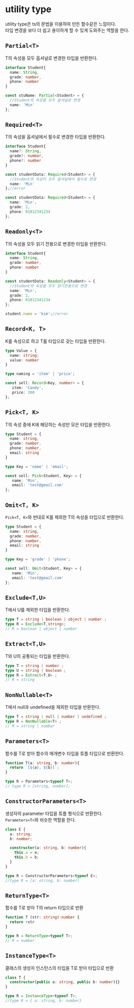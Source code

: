 # utility type
utility type은 ts의 문법을 이용하여 만든 함수같은 느낌이다.  
타입 변경을 보다 더 쉽고 용이하게 할 수 있게 도와주는 역할을 한다.  

## `Partial<T>`
T의 속성을 모두 옵셔널로 변경한 타입을 반환한다.  
```ts
interface Student{
  name: String,
  grade: number,
  phone: number
}

const stuName: Partial<Student> = {
  //Student의 속성을 모두 옵셔널로 변경
  name: 'Min'
};
```

## `Required<T>`
T의 속성을 옵셔널에서 필수로 변경한 타입을 반환한다.  
```ts
interface Student{
  name?: String,
  grade?: number,
  phone?: number
}

const studentData: Required<Student> = { 
  //Student의 속성이 모두 옵셔널에서 필수로 변경
  name: 'Min'
};//error

const studentData: Required<Student> = {
  name: 'Min',
  grade: 2,
  phone: 01012341234
};
```

## `Readonly<T>`
T의 속성을 모두 읽기 전용으로 변경한 타입을 반환한다.  
```ts
interface Student{
  name: String,
  grade: number,
  phone: number
}

const studentData: Readonly<Student> = { 
  //Student의 속성을 모두 읽기전용으로 변경
  name: 'Min',
  grade: 2,
  phone: 01012341234
};

student.name = 'kim';//error
```

## `Record<K, T>`
K를 속성으로 하고 T를 타입으로 갖는 타입을 반환한다.
```ts
type Value = {
  name: string;
  value: number
}

type naming = 'item' | 'price';

const sell: Record<Key, number> = {
   item: 'Candy',
   price: 200
};
```

## `Pick<T, K>`
T의 속성 중에 K에 해당하는 속성만 모은 타입을 반환한다.
```ts
type Student = {
  name: string,
  grade: number,
  phone: number,
  email: string
}

type Key = 'name' | 'email';

const sell: Pick<Student, Key> = {
   name: 'Min',
   email: 'test@gmail.com'
};
```

## `Omit<T, K>`
`Pick<T, K>`와 반대로 K를 제외한 T의 속성을 타입으로 반환한다.  
```ts
type Student = {
  name: string,
  grade: number,
  phone: number,
  email: string
}

type Key = 'grade' | 'phone';

const sell: Omit<Student, Key> = {
   name: 'Min',
   email: 'test@gmail.com'
};
```

## `Exclude<T,U>`
T에서 U를 제외한 타입을 반환한다.
```ts
type T = string | boolean | object | number ;
type R = Exclude<T,string>;
// R = boolean | object | number
```

## `Extract<T,U>`
T와 U의 공통되는 타입을 반환한다.
```ts
type T = string | number ;
type U = string | boolean ;
type R = Extract<T,U> ;
// R = string
```

## `NonNullable<T>`
T에서 null과 undefined을 제외한 타입을 반환한다.
```ts 
type T = string | null | number | undefined ;
type R = NonNullable<T> ;
// R = string | number
```

## `Parameters<T>`
함수를 T로 받아 함수의 매개변수 타입을 튜플 타입으로 반환한다.
```ts
function T(a: string, b: number){
  return `[${a}, ${b}]`;
}

type R = Parameters<typeof T>;
// type R = [string, number];
```

## `ConstructorParameters<T>`
생성자의 parameter 타입을 튜플 형식으로 반환한다.  
`Parameters<T>`와 비슷한 역할을 한다.
```ts
class E {
  a: string;
  b: number;

  constructor(a: string, b: number){
    this.a = a;
    this.b = b;
  }
}

type R = ConstructorParameters<typeof E>;
//type R = [a: string, b: number]
```

## `ReturnType<T>`
함수를 T로 받아 T의 return 타입으로 반환
```ts
function T (str: string):number {
  return +str
}

type R = ReturnType<typeof T>;
// R = number
```

## `InstanceType<T>`
클래스의 생성자 인스턴스의 타입을 T로 받아 타입으로 반환
```ts
class T {
  constructor(public a: string, public b: number){}
}

type R = InstanceType<typeof T>;
//type R = { a: string, b: number}
```
